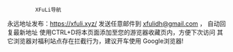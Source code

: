              XFuLi导航
永远地址发布：https://xfuli.xyz/
发送任意邮件到  xfulidh@gmail.com ，  自动回复最新地址
使用CTRL+D将本页面添加至您的游览器收藏页内，方便下次访问
其它浏览器对福利站点存在拦截行为，建议开车使用 Google浏览器!
